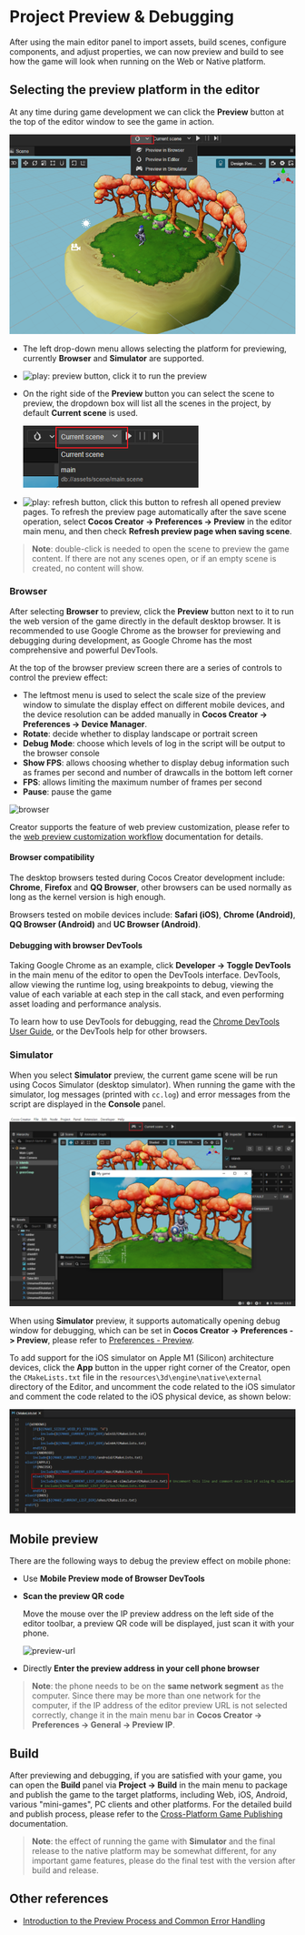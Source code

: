 # Project Preview & Debugging

After using the main editor panel to import assets, build scenes, configure components, and adjust properties, we can now preview and build to see how the game will look when running on the Web or Native platform.

## Selecting the preview platform in the editor

At any time during game development we can click the **Preview** button at the top of the editor window to see the game in action.

![select-platform](index/select-platform.png)

- The left drop-down menu allows selecting the platform for previewing, currently **Browser** and **Simulator** are supported.
- ![play](index/play.png): preview button, click it to run the preview
- On the right side of the **Preview** button you can select the scene to preview, the dropdown box will list all the scenes in the project, by default **Current scene** is used.

    ![select-scene](index/select-scene.png)

- ![play](index/refresh.png): refresh button, click this button to refresh all opened preview pages. To refresh the preview page automatically after the save scene operation, select **Cocos Creator -> Preferences -> Preview** in the editor main menu, and then check **Refresh preview page when saving scene**.

> **Note**: double-click is needed to open the scene to preview the game content. If there are not any scenes open, or if an empty scene is created, no content will show.

### Browser

After selecting **Browser** to preview, click the **Preview** button next to it to run the web version of the game directly in the default desktop browser. It is recommended to use Google Chrome as the browser for previewing and debugging during development, as Google Chrome has the most comprehensive and powerful DevTools.

At the top of the browser preview screen there are a series of controls to control the preview effect:

- The leftmost menu is used to select the scale size of the preview window to simulate the display effect on different mobile devices, and the device resolution can be added manually in **Cocos Creator -> Preferences -> Device Manager**.
- **Rotate**: decide whether to display landscape or portrait screen
- **Debug Mode**: choose which levels of log in the script will be output to the browser console
- **Show FPS**: allows choosing whether to display debug information such as frames per second and number of drawcalls in the bottom left corner
- **FPS**: allows limiting the maximum number of frames per second
- **Pause**: pause the game

![browser](index/browser.png)

Creator supports the feature of web preview customization, please refer to the [web preview customization workflow](browser.md) documentation for details.

#### Browser compatibility

The desktop browsers tested during Cocos Creator development include: **Chrome**, **Firefox** and **QQ Browser**, other browsers can be used normally as long as the kernel version is high enough.

Browsers tested on mobile devices include: **Safari (iOS)**, **Chrome (Android)**, **QQ Browser (Android)** and **UC Browser (Android)**.

#### Debugging with browser DevTools

Taking Google Chrome as an example, click **Developer -> Toggle DevTools** in the main menu of the editor to open the DevTools interface. DevTools, allow viewing the runtime log, using breakpoints to debug, viewing the value of each variable at each step in the call stack, and even performing asset loading and performance analysis.

To learn how to use DevTools for debugging, read the [Chrome DevTools User Guide](https://developers.google.com/web/tools/chrome-devtools), or the DevTools help for other browsers.

<!--
### GameView

Selecting to use the **GameView** preview opens a separate game preview window. The **GameView** is a game view feature embedded in the editor that allows running the game in the editor without opening the browser/simulator. The advantage of this is that the running game can be adjusted in real time by other extensions in the editor or Gizmo, such as the model and the running state of the game, so that what you see is what you get when the game is running.

![gameview](index/gameview.png)

After opening the **GameView**, you can see that the toolbar at the top of the editor has additional buttons for **play/stop**, **pause** and **step**.

- **Play/Stop**: used to toggle the running/stopping state of the game.
- **Pause**: used to pause the running game.
- **Step**: makes the game run in a stepwise manner for easy debugging.

**GameView** The buttons in the top toolbar function similarly to the browser's, except that the scale size of the custom preview window is configured manually in the pop-up window by setting it to **Custom**.

![custom](index/custom.png)
-->

### Simulator

When you select **Simulator** preview, the current game scene will be run using Cocos Simulator (desktop simulator). When running the game with the simulator, log messages (printed with `cc.log`) and error messages from the script are displayed in the **Console** panel.

![simulator](index/simulator.png)

When using **Simulator** preview, it supports automatically opening debug window for debugging, which can be set in **Cocos Creator -> Preferences -> Preview**, please refer to [Preferences - Preview](../preferences/index.md).

To add support for the iOS simulator on Apple M1 (Silicon) architecture devices, click the **App** button in the upper right corner of the Creator, open the `CMakeLists.txt` file in the `resources\3d\engine\native\external` directory of the Editor, and uncomment the code related to the iOS simulator and comment the code related to the iOS physical device, as shown below:

![simulator](index/ios-simulator-m1.png)

## Mobile preview

There are the following ways to debug the preview effect on mobile phone:

- Use **Mobile Preview mode of Browser DevTools**

- **Scan the preview QR code**

  Move the mouse over the IP preview address on the left side of the editor toolbar, a preview QR code will be displayed, just scan it with your phone.

  ![preview-url](index/preview-url.png)

- Directly **Enter the preview address in your cell phone browser**

> **Note**: the phone needs to be on the **same network segment** as the computer. Since there may be more than one network for the computer, if the IP address of the editor preview URL is not selected correctly, change it in the main menu bar in **Cocos Creator -> Preferences -> General -> Preview IP**.

## Build

After previewing and debugging, if you are satisfied with your game, you can open the **Build** panel via **Project -> Build** in the main menu to package and publish the game to the target platforms, including Web, iOS, Android, various "mini-games", PC clients and other platforms. For the detailed build and publish process, please refer to the [Cross-Platform Game Publishing](../publish/index.md) documentation.

> **Note**: the effect of running the game with **Simulator** and the final release to the native platform may be somewhat different, for any important game features, please do the final test with the version after build and release.

## Other references

- [Introduction to the Preview Process and Common Error Handling](preview-guid.md)

